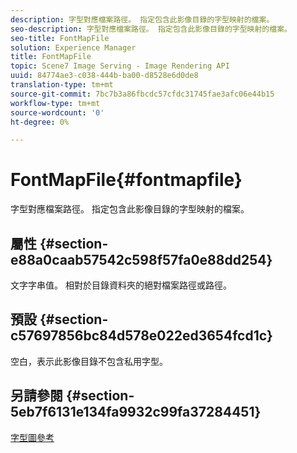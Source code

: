 ```yaml
---
description: 字型對應檔案路徑。 指定包含此影像目錄的字型映射的檔案。
seo-description: 字型對應檔案路徑。 指定包含此影像目錄的字型映射的檔案。
seo-title: FontMapFile
solution: Experience Manager
title: FontMapFile
topic: Scene7 Image Serving - Image Rendering API
uuid: 84774ae3-c038-444b-ba00-d8528e6d0de8
translation-type: tm+mt
source-git-commit: 7bc7b3a86fbcdc57cfdc31745fae3afc06e44b15
workflow-type: tm+mt
source-wordcount: '0'
ht-degree: 0%

---
```



# FontMapFile{#fontmapfile}

字型對應檔案路徑。 指定包含此影像目錄的字型映射的檔案。

## 屬性 {#section-e88a0caab57542c598f57fa0e88dd254}

文字字串值。 相對於目錄資料夾的絕對檔案路徑或路徑。

## 預設 {#section-c57697856bc84d578e022ed3654fcd1c}

空白，表示此影像目錄不包含私用字型。

## 另請參閱 {#section-5eb7f6131e134fa9932c99fa37284451}

[字型圖參考](../../../../../is-api/image-catalog/image-serving-api-ref/c-image-catalog-reference/c-font-map-reference/c-font-map-reference.md#concept-f81f319d03c646c5a8ef87b3277dd37d)
